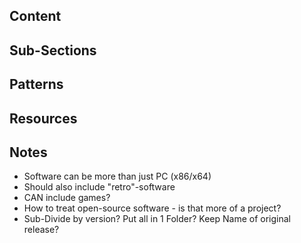 ## Content



## Sub-Sections



## Patterns



## Resources



## Notes

* Software can be more than just PC (x86/x64)
* Should also include "retro"-software
* CAN include games?
* How to treat open-source software - is that more of a project?
* Sub-Divide by version? Put all in 1 Folder? Keep Name of original release?